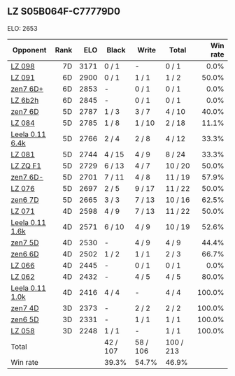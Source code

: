## LZ S05B064F-C77779D0 ##

ELO: 2653

Opponent | Rank | ELO | Black | Write | Total | Win rate
---------|-----:|----:|-------|-------|-------|-------:
[LZ 098](LZ%20098.md) | 7D | 3171 | 0 / 1 | - | 0 / 1 | 0.0%
[LZ 091](LZ%20091.md) | 6D | 2900 | 0 / 1 | 1 / 1 | 1 / 2 | 50.0%
[zen7 6D+](zen7%206D+.md) | 6D | 2853 | - | 0 / 1 | 0 / 1 | 0.0%
[LZ 6b2h](LZ%206b2h.md) | 6D | 2845 | - | 0 / 1 | 0 / 1 | 0.0%
[zen7 6D](zen7%206D.md) | 5D | 2787 | 1 / 3 | 3 / 7 | 4 / 10 | 40.0%
[LZ 084](LZ%20084.md) | 5D | 2785 | 1 / 8 | 1 / 10 | 2 / 18 | 11.1%
[Leela 0.11 6.4k](Leela%200.11%206.4k.md) | 5D | 2766 | 2 / 4 | 2 / 8 | 4 / 12 | 33.3%
[LZ 081](LZ%20081.md) | 5D | 2744 | 4 / 15 | 4 / 9 | 8 / 24 | 33.3%
[LZ ZQ F1](LZ%20ZQ%20F1.md) | 5D | 2729 | 6 / 13 | 4 / 7 | 10 / 20 | 50.0%
[zen7 6D-](zen7%206D-.md) | 5D | 2701 | 7 / 11 | 4 / 8 | 11 / 19 | 57.9%
[LZ 076](LZ%20076.md) | 5D | 2697 | 2 / 5 | 9 / 17 | 11 / 22 | 50.0%
[zen6 7D](zen6%207D.md) | 5D | 2665 | 3 / 3 | 7 / 13 | 10 / 16 | 62.5%
[LZ 071](LZ%20071.md) | 4D | 2598 | 4 / 9 | 7 / 13 | 11 / 22 | 50.0%
[Leela 0.11 1.6k](Leela%200.11%201.6k.md) | 4D | 2571 | 6 / 10 | 4 / 9 | 10 / 19 | 52.6%
[zen7 5D](zen7%205D.md) | 4D | 2530 | - | 4 / 9 | 4 / 9 | 44.4%
[zen6 6D](zen6%206D.md) | 4D | 2502 | 1 / 2 | 1 / 1 | 2 / 3 | 66.7%
[LZ 066](LZ%20066.md) | 4D | 2445 | - | 0 / 1 | 0 / 1 | 0.0%
[LZ 062](LZ%20062.md) | 4D | 2432 | - | 4 / 5 | 4 / 5 | 80.0%
[Leela 0.11 1.0k](Leela%200.11%201.0k.md) | 4D | 2416 | 4 / 4 | - | 4 / 4 | 100.0%
[zen7 4D](zen7%204D.md) | 3D | 2373 | - | 2 / 2 | 2 / 2 | 100.0%
[zen6 5D](zen6%205D.md) | 3D | 2331 | - | 1 / 1 | 1 / 1 | 100.0%
[LZ 058](LZ%20058.md) | 3D | 2248 | 1 / 1 | - | 1 / 1 | 100.0%
Total | | | 42 / 107 | 58 / 106 | 100 / 213 | 
Win rate| | | 39.3% | 54.7% | 46.9% | 
